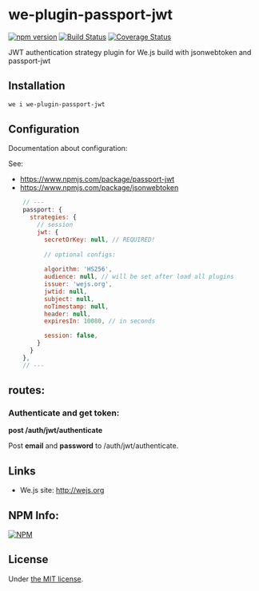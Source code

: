 # we-plugin-passport-jwt

[![npm version](https://badge.fury.io/js/we-plugin-passport-jwt.svg)](https://badge.fury.io/js/we-plugin-passport-jwt) [![Build Status](https://travis-ci.org/wejs/we-plugin-passport-jwt.svg?branch=master)](https://travis-ci.org/wejs/we-plugin-passport-jwt) [![Coverage Status](https://coveralls.io/repos/github/wejs/we-plugin-passport-jwt/badge.svg?branch=master)](https://coveralls.io/github/wejs/we-plugin-passport-jwt?branch=master)

JWT authentication strategy plugin for We.js build with jsonwebtoken and passport-jwt

## Installation

```sh
we i we-plugin-passport-jwt
```

## Configuration

Documentation about configuration:

See:

- https://www.npmjs.com/package/passport-jwt 
- https://www.npmjs.com/package/jsonwebtoken

```js
    // --- 
    passport: {
      strategies: {
        // session
        jwt: {
          secretOrKey: null, // REQUIRED!
          
          // optional configs:
         
          algorithm: 'HS256',
          audience: null, // will be set after load all plugins
          issuer: 'wejs.org',
          jwtid: null,
          subject: null,
          noTimestamp: null,
          header: null,
          expiresIn: 10080, // in seconds

          session: false,    
        }
      }
    },
    // ---

```

## routes:

### Authenticate and get token:

**post /auth/jwt/authenticate**

Post **email** and **password** to /auth/jwt/authenticate.

## Links

- We.js site: http://wejs.org

## NPM Info:

[![NPM](https://nodei.co/npm/we-plugin-passport-jwt.png?downloads=true&downloadRank=true&stars=true)](https://nodei.co/npm/we-plugin-passport-jwt/)

## License

Under [the MIT license](https://github.com/wejs/we-core/blob/master/LICENSE.md).
